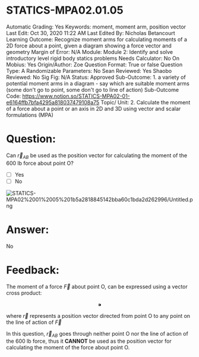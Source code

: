 # STATICS-MPA02.01.05

Automatic Grading: Yes
Keywords: moment, moment arm, position vector
Last Edit: Oct 30, 2020 11:22 AM
Last Edited By: Nicholas Betancourt
Learning Outcome: Recognize moment arms for calculating moments of a 2D force about a point, given a diagram showing a force vector and geometry
Margin of Error: N/A
Module: Module 2: Identify and solve introductory level rigid body statics problems
Needs Calculator: No
On Mobius: Yes
Origin/Author: Zoe
Question Format: True or false
Question Type: A
Randomizable Parameters: No
Sean Reviewed: Yes
Shaobo Reviewed: No
Sig Fig: N/A
Status: Approved
Sub-Outcome: 1. a variety of potential moment arms in a diagram - say which are suitable moment arms (some don't go to point, some don't go to line of action)
Sub-Outcome Code: https://www.notion.so/STATICS-MPA02-01-e6164ffb7bfa4295a818037479108a75
Topic/ Unit: 2. Calculate the moment of a force about a point or an axis in 2D and 3D using vector and scalar formulations (MPA)

# Question:

Can $\overrightarrow{r}_{AB}$ be used as the position vector for calculating the moment of the 600 lb force about point O?

- [ ]  Yes
- [ ]  No

![STATICS-MPA02%2001%2005%201b5a2818845142bba60c1bda2d262996/Untitled.png](STATICS-MPA02%2001%2005%201b5a2818845142bba60c1bda2d262996/Untitled.png)

# Answer:

No

# Feedback:

The moment of a force $\overrightarrow{F}$ about point O, can be expressed using a vector cross product:

$$ ⁍$$

where $\overrightarrow{r}$ represents a position vector directed from point O to any point on the line of action of $\overrightarrow{F}$

In this question, $\overrightarrow{r}_{AB}$ goes through neither point O nor the line of action of the 600 lb force, thus it **CANNOT** be used as the position vector for calculating the moment of the force about point O.